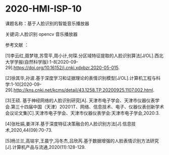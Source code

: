 # 2020-HMI-ISP-10
课题名称：基于人脸识别的智能音乐播放器

关键词:人脸识别 opencv 音乐播放器

参考文献 ：

[1]李云红,聂梦瑄,苏雪平,周小计,何琛.分区域特征提取的人脸识别算法[J/OL].西北大学学报(自然科学版):1-8[2020-09-29].https://doi.org/10.16152/j.cnki.xdxbzr.2020-05-015.

[2]徐其华,孙波.基于深度学习和证据理论的表情识别模型[J/OL].计算机工程与科学:1-10[2020-09-29].http://kns.cnki.net/kcms/detail/43.1258.TP.20200925.1107.002.html.

[3]王硕. 基于神经网络的人脸识别研究[A]. 天津市电子学会、天津市仪器仪表学会.第三十四届中国（天津）2020’IT、网络、信息技术、电子、仪器仪表创新学术会议论文集[C].天津市电子学会、天津市仪器仪表学会:天津市电子学会,2020:3.

[4]张杜娟,姜洋洋.基于深度特征决策融合的人脸识别方法[J].信息技术,2020,44(09):70-73.

[5]杨兰兰,高铭宇,王晨宁,冯冬杰,吕欣芮.基于数据增强的人脸表情识别方法研究[J].计算机产品与流通,2020(11):128-129.
